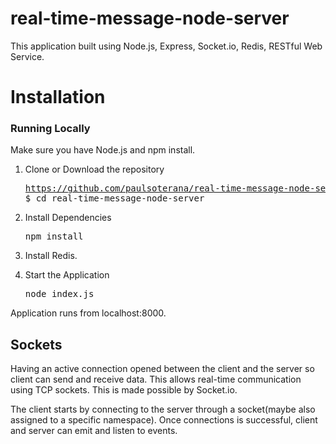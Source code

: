 # real-time-message-node-server
  This application built using Node.js, Express, Socket.io, Redis, RESTful Web Service.

# Installation

### Running Locally

Make sure you have Node.js and npm install.

  1. Clone or Download the repository 
    <pre>https://github.com/paulsoterana/real-time-message-node-server.git
    $ cd real-time-message-node-server</pre>
  2. Install Dependencies
      <pre>npm install</pre>
  3. Install Redis.
  
  4. Start the Application
     <pre>node index.js</pre>
  Application runs from localhost:8000.
      
 ## Sockets
    
   Having an active connection opened between the client and the server so client can send and receive data. This allows             real-time communication using TCP sockets. This is made possible by Socket.io.

   The client starts by connecting to the server through a socket(maybe also assigned to a specific namespace). Once connections is successful, client and server can emit and listen to events. 
